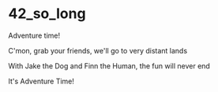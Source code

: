 # 42_so_long

Adventure time!

C'mon, grab your friends, we'll go to very distant lands

With Jake the Dog and Finn the Human, the fun will never end

It's Adventure Time!
